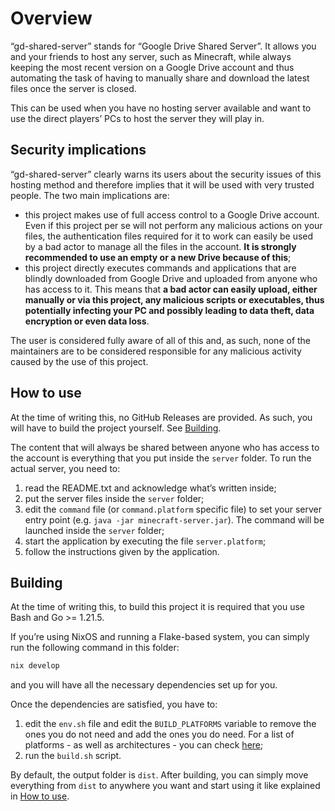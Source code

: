 # Overview
“gd-shared-server” stands for “Google Drive Shared Server”. It allows you and your friends to host any server, such as Minecraft, while always keeping the most recent version on a Google Drive account and thus automating the task of having to manually share and download the latest files once the server is closed.

This can be used when you have no hosting server available and want to use the direct players’ PCs to host the server they will play in.

<!-- TODO: add pictures or a GIF -->

## Security implications
“gd-shared-server” clearly warns its users about the security issues of this hosting method and therefore implies that it will be used with very trusted people. The two main implications are:
- this project makes use of full access control to a Google Drive account. Even if this project per se will not perform any malicious actions on your files, the authentication files required for it to work can easily be used by a bad actor to manage all the files in the account. **It is strongly recommended to use an empty or a new Drive because of this**;
- this project directly executes commands and applications that are blindly downloaded from Google Drive and uploaded from anyone who has access to it. This means that **a bad actor can easily upload, either manually or via this project, any malicious scripts or executables, thus potentially infecting your PC and possibly leading to data theft, data encryption or even data loss**.

The user is considered fully aware of all of this and, as such, none of the maintainers are to be considered responsible for any malicious activity caused by the use of this project.

## How to use
At the time of writing this, no GitHub Releases are provided. As such, you will have to build the project yourself. See [Building](#building).

The content that will always be shared between anyone who has access to the account is everything that you put inside the `server` folder. To run the actual server, you need to:
1. read the README.txt and acknowledge what’s written inside;
2. put the server files inside the `server` folder;
3. edit the `command` file (or `command.platform` specific file) to set your server entry point (e.g. `java -jar minecraft-server.jar`). The command will be launched inside the `server` folder;
4. start the application by executing the file `server.platform`;
5. follow the instructions given by the application.

## Building
At the time of writing this, to build this project it is required that you use Bash and Go >= 1.21.5.

If you’re using NixOS and running a Flake-based system, you can simply run the following command in this folder:
```bash
nix develop
```
and you will have all the necessary dependencies set up for you.

Once the dependencies are satisfied, you have to:
1. edit the `env.sh` file and edit the `BUILD_PLATFORMS` variable to remove the ones you do not need and add the ones you do need. For a list of platforms - as well as architectures - you can check [here](https://pkg.go.dev/internal/platform);
2. run the `build.sh` script.

By default, the output folder is `dist`. After building, you can simply move everything from `dist` to anywhere you want and start using it like explained in [How to use](#how-to-use).
